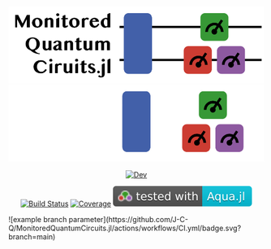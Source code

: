 ![#MonitoredQuantumCircuits.jl](/docs/src/assets/logo.png#gh-light-mode-only "MonitoredQuantumCircuits.jl")
![#MonitoredQuantumCircuits.jl](/docs/src/assets/logo-dark.png#gh-dark-mode-only "MonitoredQuantumCircuits.jl")

<p align="center">
  <!-- <a href="https://J-C-Q.github.io/MonitoredQuantumCircuits.jl/stable/"><img src="https://img.shields.io/badge/docs-stable-blue.svg" alt="Stable"></a> -->
  <a href="https://J-C-Q.github.io/MonitoredQuantumCircuits.jl/dev/"><img src="https://img.shields.io/badge/docs-dev-blue.svg" alt="Dev"></a>  
  
</p>
<p align="center">
  <a href="https://github.com/J-C-Q/MonitoredQuantumCircuits.jl/actions/workflows/CI.yml?query=branch%3Amain"><img src="https://github.com/J-C-Q/MonitoredQuantumCircuits.jl/actions/workflows/CI.yml/badge.svg?branch=main" alt="Build Status"></a>
  <a href="https://codecov.io/gh/J-C-Q/MonitoredQuantumCircuits.jl"><img src="https://codecov.io/gh/J-C-Q/MonitoredQuantumCircuits.jl/branch/main/graph/badge.svg?token=UUCGN8AJKM" alt="Coverage"></a>
  <a href="https://github.com/JuliaTesting/Aqua.jl"><img src="https://raw.githubusercontent.com/JuliaTesting/Aqua.jl/master/badge.svg" alt="Aqua"></a>
</p>
![example branch parameter](https://github.com/J-C-Q/MonitoredQuantumCircuits.jl/actions/workflows/CI.yml/badge.svg?branch=main)
